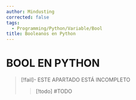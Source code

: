 ```yaml
---
author: Mindusting
corrected: false
tags:
  - Programming/Python/Variable/Bool
title: Booleanos en Python
---
```


# BOOL EN PYTHON

> [!fail]- ESTE APARTADO ESTÁ INCOMPLETO
> > [!todo] #TODO
